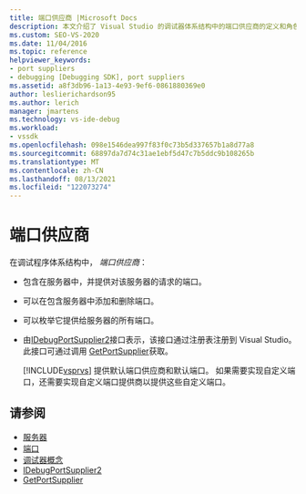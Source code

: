 ```yaml
---
title: 端口供应商 |Microsoft Docs
description: 本文介绍了 Visual Studio 的调试器体系结构中的端口供应商的定义和角色。
ms.custom: SEO-VS-2020
ms.date: 11/04/2016
ms.topic: reference
helpviewer_keywords:
- port suppliers
- debugging [Debugging SDK], port suppliers
ms.assetid: a8f3db96-1a13-4e93-9ef6-0861880369e0
author: leslierichardson95
ms.author: lerich
manager: jmartens
ms.technology: vs-ide-debug
ms.workload:
- vssdk
ms.openlocfilehash: 098e1546dea997f83f0c73b5d337657b1a8d77a8
ms.sourcegitcommit: 68897da7d74c31ae1ebf5d47c7b5ddc9b108265b
ms.translationtype: MT
ms.contentlocale: zh-CN
ms.lasthandoff: 08/13/2021
ms.locfileid: "122073274"
---
```

# <a name="port-suppliers"></a>端口供应商
在调试程序体系结构中， *端口供应商*：

- 包含在服务器中，并提供对该服务器的请求的端口。

- 可以在包含服务器中添加和删除端口。

- 可以枚举它提供给服务器的所有端口。

- 由[IDebugPortSupplier2](../../extensibility/debugger/reference/idebugportsupplier2.md)接口表示，该接口通过注册表注册到 Visual Studio。 此接口可通过调用 [GetPortSupplier](../../extensibility/debugger/reference/idebugcoreserver2-getportsupplier.md)获取。

  [!INCLUDE[vsprvs](../../code-quality/includes/vsprvs_md.md)] 提供默认端口供应商和默认端口。 如果需要实现自定义端口，还需要实现自定义端口提供商以提供这些自定义端口。

## <a name="see-also"></a>请参阅
- [服务器](../../extensibility/debugger/servers-visual-studio-sdk.md)
- [端口](../../extensibility/debugger/ports.md)
- [调试器概念](../../extensibility/debugger/debugger-concepts.md)
- [IDebugPortSupplier2](../../extensibility/debugger/reference/idebugportsupplier2.md)
- [GetPortSupplier](../../extensibility/debugger/reference/idebugcoreserver2-getportsupplier.md)
